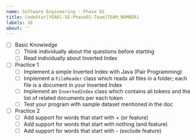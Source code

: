 ```yaml
---
name: Software Engineering - Phase 01
title: CodeStar[YEAR]-SE-Phase01-Team[TEAM_NUMBER]
labels: SE
about: ''
---
```


-   [ ] Basic Knowledge
    -   [ ] Think individually about the questions before starting
    -   [ ] Read individually about Inverted Index
-   [ ] Practice 1
    -   [ ] Implement a simple Inverted Index with Java (Pair Programming)
    -   [ ] Implement a `FileReader` class which reads all files in a folder; each file is a document in your Inverted Index
    -   [ ] Implement an `InvertedIndex` class which contains all tokens and the list of related documents per each token
    -   [ ] Test your program with sample dataset mentioned in the doc
-   [ ] Practice 2
    -   [ ] Add support for words that start with + (or feature)
    -   [ ] Add support for words that start with nothing (and feature)
    -   [ ] Add support for words that start with - (exclude feature)
